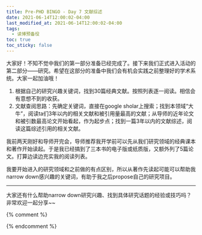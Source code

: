 ```yaml
---
title: Pre-PHD BINGO - Day 7 文献综述
date: 2021-06-14T12:00:02-04:00
last_modified_at: 2021-06-14T12:00:02-04:00
tags:
  - 读博预备役
toc: true
toc_sticky: false
---
```


大家好！不知不觉中我们的第一部分准备已经完成了。接下来我们正式进入活动的第二部分——研究。希望在这部分的准备中我们会有机会实践之前整理好的学术系统。大家一起加油哦！

<!--more-->
1. 根据自己的研究兴趣关键词，找到30篇经典文献。按照列表逐一阅读。相信会有意想不到的收获。
2. 文献查阅思路：先确定关键词，直接在google sholar上搜索；找到本领域“大牛”，阅读ta们3年以内的相关文献和被引用量最高的文献；从导师的近年论文和被引数最高论文开始看起，作为起步点；找到一篇3年以内的文献综述，阅读这篇综述引用的相关文献。

我前两天刚好和导师开完会，导师推荐我开学前可以先从我们研究领域的经典课本和著作开始读起。于是我已经搞到了三本书的电子版或纸质版，又额外列了5篇论文。打算边读边充实我的阅读列表。

我要开始进入的研究领域和之前做的有点区别，所以从著作先读起可能可以帮助我narrow down感兴趣的关键词，有助于我之后propose自己的研究项目。

---
大家还有什么帮助narrow down研究兴趣、找到具体研究话题的经验或技巧吗？非常欢迎一起分享~~

{% comment %}


{% endcomment %}